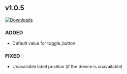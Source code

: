 ## v1.0.5
[![Downloads](https://img.shields.io/github/downloads/artem-sedykh/mini-humidifier/v1.0.5/total.svg)](https://github.com/artem-sedykh/mini-humidifier/releases/tag/v1.0.5)
### ADDED
- Default value for toggle_button

### FIXED
- Unavailable label position (if the device is unavailable)
